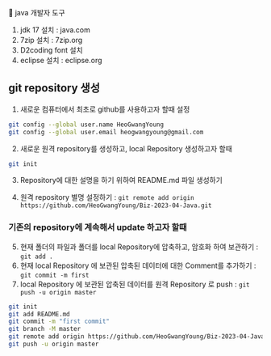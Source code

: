 :horse: java 개발자 도구
1. jdk 17 설치 : java.com
2. 7zip 설치 : 7zip.org
3. D2coding font 설치
4. eclipse 설치 : eclipse.org

## git repository 생성
1. 새로운 컴퓨터에서 최초로 github를 사용하고자 할때 설정
```bash
git config --global user.name HeoGwangYoung
git config --global user.email heogwangyoung@gmail.com
```
2. 새로운 원격 repository를 생성하고, local Repository 생성하고자 할때 
```bash
git init
```

3. Repository에 대한 설명을 하기 위하여 README.md 파일 생성하기

4. 원격 repository 별명 설정하기 : `git remote add origin https://github.com/HeoGwangYoung/Biz-2023-04-Java.git`

### 기존의 repository에 계속해서 update 하고자 할때

5. 현재 폴더의 파일과 폴더를 local Repository에 압축하고, 암호화 하여 보관하기 : `git add .`
6. 현재 local Repository 에 보관된 압축된 데이터에 대한 Comment를 추가하기 : `git commit -m first`
7. local Repository 에 보관된 압축된 데이터를 원격 Repository 로 push : `git push -u origin master`


```bash
git init
git add README.md
git commit -m "first commit"
git branch -M master
git remote add origin https://github.com/HeoGwangYoung/Biz-2023-04-Java.git
git push -u origin master
